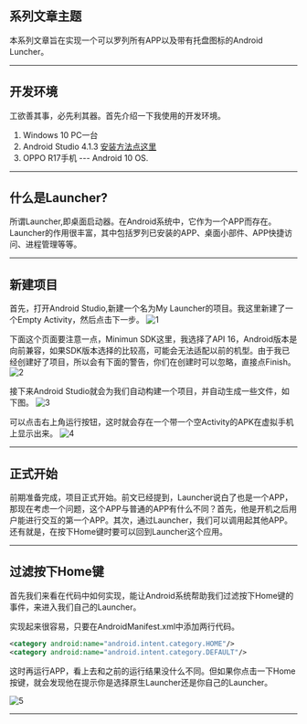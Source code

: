 ## 系列文章主题

本系列文章旨在实现一个可以罗列所有APP以及带有托盘图标的Android Luncher。
<!--More-->
---

## 开发环境

工欲善其事，必先利其器。首先介绍一下我使用的开发环境。
1. Windows 10 PC一台
2. Android Studio 4.1.3  [安装方法点这里](http://libingzhi.top/2021/02/16/%E4%B8%8B%E8%BD%BD-%E5%AE%89%E8%A3%85-%E9%85%8D%E7%BD%AEAndroid-Studio/)
3. OPPO R17手机 --- Android 10 OS.

---

## 什么是Launcher?

所谓Launcher,即桌面启动器。在Android系统中，它作为一个APP而存在。Launcher的作用很丰富，其中包括罗列已安装的APP、桌面小部件、APP快捷访问、进程管理等等。


---

## 新建项目

首先，打开Android Studio,新建一个名为My Launcher的项目。我这里新建了一个Empty Activity，然后点击下一步。
![1](https://cdn.jsdelivr.net/gh/LBZZYZ/PicX@master/Blog/1.2qivwsmjssc0.png)

下面这个页面要注意一点，Minimun SDK这里，我选择了API 16，Android版本是向前兼容，如果SDK版本选择的比较高，可能会无法适配以前的机型。由于我已经创建好了项目，所以会有下面的警告，你们在创建时可以忽略，直接点Finish。
![2](https://cdn.jsdelivr.net/gh/LBZZYZ/PicX@master/Blog/2.6o3virosvfc0.png)

接下来Android Studio就会为我们自动构建一个项目，并自动生成一些文件，如下图。
![3](https://cdn.jsdelivr.net/gh/LBZZYZ/PicX@master/Blog/3.5u38e5q25mo0.png)

可以点击右上角运行按钮，这时就会存在一个带一个空Activity的APK在虚拟手机上显示出来。
![4](https://cdn.jsdelivr.net/gh/LBZZYZ/PicX@master/Blog/4.7bofs54vkpw0.png)

---

## 正式开始

前期准备完成，项目正式开始。前文已经提到，Launcher说白了也是一个APP，那现在考虑一个问题，这个APP与普通的APP有什么不同？首先，他是开机之后用户能进行交互的第一个APP。其次，通过Launcher，我们可以调用起其他APP。还有就是，在按下Home键时要可以回到Launcher这个应用。

---

## 过滤按下Home键

首先我们来看在代码中如何实现，能让Android系统帮助我们过滤按下Home键的事件，来进入我们自己的Launcher。

实现起来很容易，只要在AndroidManifest.xml中添加两行代码。
```xml
<category android:name="android.intent.category.HOME"/>
<category android:name="android.intent.category.DEFAULT"/>
```

这时再运行APP，看上去和之前的运行结果没什么不同。但如果你点击一下Home按键，就会发现他在提示你是选择原生Launcher还是你自己的Launcher。

![5](https://cdn.jsdelivr.net/gh/LBZZYZ/PicX@master/Blog/5.4v7mbqgfsew0.png)


---
